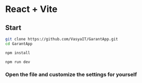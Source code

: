 # React + Vite

## Start

```sh
git clone https://github.com/VasyaIT/GarantApp.git
cd GarantApp
```

```sh
npm install
```

```sh
npm run dev
```

### Open the file and customize the settings for yourself
